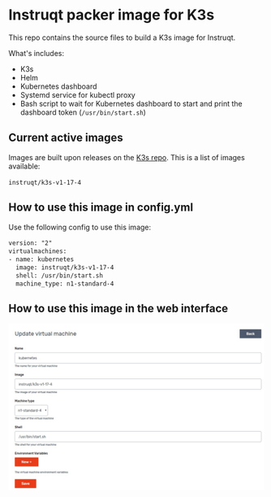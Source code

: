 # Instruqt packer image for K3s
This repo contains the source files to build a K3s image for Instruqt.

What's includes:
- K3s
- Helm
- Kubernetes dashboard
- Systemd service for kubectl proxy
- Bash script to wait for Kubernetes dashboard to start and print the dashboard token (`/usr/bin/start.sh`)

## Current active images
Images are built upon releases on the [K3s repo](https://github.com/rancher/k3s). This is a list of images available:

`instruqt/k3s-v1-17-4`

## How to use this image in config.yml
Use the following config to use this image:
```
version: "2"
virtualmachines:
- name: kubernetes
  image: instruqt/k3s-v1-17-4
  shell: /usr/bin/start.sh
  machine_type: n1-standard-4
```

## How to use this image in the web interface
![Instruqt web interface](./screenshot.jpg "Instruqt web interface")
